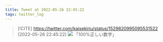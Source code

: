 ```yaml
---
title: Tweet at 2022-05-26 22:45:22
tags: twitter_log
---
```


> [!CITE] https://twitter.com/kaisekiriu/status/1529820995095531522 (2022-05-26 22:45:22)
> ![](https://twitter.com/kaisekiriu/status/1529820995095531522)
> 「100%正しい数字」
